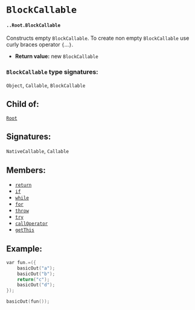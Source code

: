 # `BlockCallable`

#### `..Root.BlockCallable`

Constructs empty `BlockCallable`. To create non empty `BlockCallable` use curly braces operator `{`...`}`.

* **Return value:** new `BlockCallable`

### `BlockCallable` type signatures:

`Object`, `Callable`, `BlockCallable`

## Child of:

[`Root`](docs..Root.md)

## Signatures:

`NativeCallable`, `Callable`

## Members:

- [`return`](docs..Root.BlockCallable.return.md)
- [`if`](docs..Root.BlockCallable.if.md)
- [`while`](docs..Root.BlockCallable.while.md)
- [`for`](docs..Root.BlockCallable.for.md)
- [`throw`](docs..Root.BlockCallable.throw.md)
- [`try`](docs..Root.BlockCallable.try.md)
- [`callOperator`](docs..Root.BlockCallable.callOperator.md)
- [`getThis`](docs..Root.BlockCallable.getThis.md)

## Example:

```c
var fun.=({
    basicOut("a");
    basicOut("b");
    return("c");
    basicOut("d");
});

basicOut(fun());
```